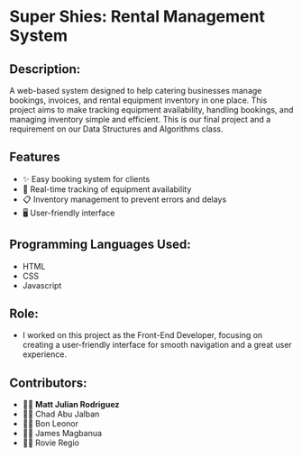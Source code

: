 # Super Shies: Rental Management System

## Description:
A web-based system designed to help catering businesses manage bookings, invoices, and rental equipment inventory in one place. This project aims to make tracking equipment availability, handling bookings, and managing inventory simple and efficient. This is our final project and a requirement on our Data Structures and Algorithms class.

## Features
- ✨ Easy booking system for clients
- 🔧 Real-time tracking of equipment availability
- 📋 Inventory management to prevent errors and delays
- 🖥️ User-friendly interface

## Programming Languages Used:
- HTML
- CSS
- Javascript

## Role:
- I worked on this project as the Front-End Developer, focusing on creating a user-friendly interface for smooth navigation and a great user experience.

## Contributors:
- 👨‍💻 **Matt Julian Rodriguez**
- 👨‍💻 Chad Abu Jalban
- 👨‍💻 Bon Leonor
- 👨‍💻 James Magbanua
- 👨‍💻 Rovie Regio



